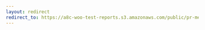 ```yaml
---
layout: redirect
redirect_to: https://a8c-woo-test-reports.s3.amazonaws.com/public/pr-merge/38032/e2e/index.html
---
```

